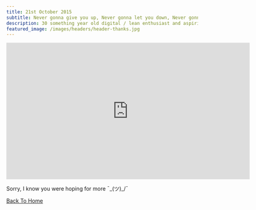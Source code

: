 ```yaml
---
title: 21st October 2015
subtitle: Never gonna give you up, Never gonna let you down, Never gonna run around and desert you - Go on unmute it! 👇🔇
description: 30 something year old digital / lean enthusiast and aspiring chef. 18+ years experience in operations, digitalization, cost reduction and project management.
featured_image: /images/headers/header-thanks.jpg
---
```

<iframe src="http://player.vimeo.com/video/520710313?autoplay=1&loop=1&autopause=0&quality=720p&muted=1" width="640" height="360" frameborder="0" allow="autoplay; fullscreen" allowfullscreen></iframe>

Sorry, I know you were hoping for more  ¯\_(ツ)_/¯

<p><a href="/" class="button button--large">Back To Home</a></p>
